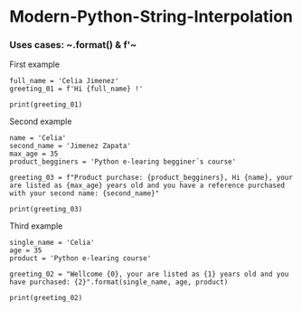 # Modern-Python-String-Interpolation

<h3>Uses cases: ~.format() & f'~</h3>

First example

    full_name = 'Celia Jimenez'
    greeting_01 = f'Hi {full_name} !'

    print(greeting_01)


Second example

    name = 'Celia'
    second_name = 'Jimenez Zapata'
    max_age = 35
    product_begginers = 'Python e-learing begginer´s course'

    greeting_03 = f"Product purchase: {product_begginers}, Hi {name}, your are listed as {max_age} years old and you have a reference purchased with your second name: {second_name}"

    print(greeting_03)
    
  Third example
  
    single_name = 'Celia'
    age = 35
    product = 'Python e-learing course'

    greeting_02 = "Wellcome {0}, your are listed as {1} years old and you have purchased: {2}".format(single_name, age, product)

    print(greeting_02)
    



    
    
    
